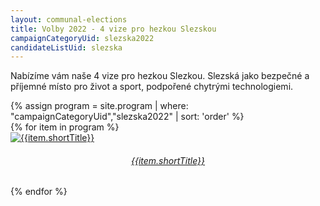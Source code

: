 ```yaml
---
layout: communal-elections
title: Volby 2022 - 4 vize pro hezkou Slezskou 
campaignCategoryUid: slezska2022
candidateListUid: slezska
---
```


Nabízíme vám naše 4 vize pro hezkou Slezkou. Slezská jako bezpečné a příjemné místo pro život a sport, podpořené chytrými technologiemi.

<section class="o-section o-section--spaceBot">
  <div class="o-section-inner">
    <div class="o-section-block">
      <div class="c-BasicPage">
        <div class="c-BasicPage-content">
          {% assign program = site.program | where: "campaignCategoryUid","slezska2022" | sort: 'order' %}
          <div class="row small-up-3 medium-up-5 large-up-7">
            {% for item in program %}
              <div class="column column-block">
                <a href="{{ item.url | relative_url }}">
                  <img class="program-icon" src="{{ item.img | prepend: 'assets/img/' | relative_url }}" alt="{{item.shortTitle}}" />
                  <center>
                    <h6>{{item.shortTitle}}</h6>
                  </center>
                </a>
              </div>
            {% endfor %}
          </div>
        </div>
      </div>
    </div>
  </div>
</section>
